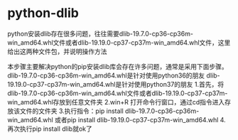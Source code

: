 # python-dlib
python安装dlib存在很多问题，往往需要dlib-19.7.0-cp36-cp36m-win_amd64.whl文件或者dlib-19.19.0-cp37-cp37m-win_amd64.whl文件，这里给出这两种文件包，并说明操作方法

本步骤主要解决python的pip安装dlib库会存在许多问题，通常是采用下面步骤。
dlib-19.7.0-cp36-cp36m-win_amd64.whl是针对使用python36的朋友
dlib-19.19.0-cp37-cp37m-win_amd64.whl是针对使用python37的朋友
1.首先，将dlib-19.7.0-cp36-cp36m-win_amd64.whl文件或者dlib-19.19.0-cp37-cp37m-win_amd64.whl存放到任意文件夹
2.win+R 打开命令行窗口，通过cd指令进入存放该文件的文件夹
3.执行指令：pip install dlib-19.7.0-cp36-cp36m-win_amd64.whl
            或者pip install dlib-19.19.0-cp37-cp37m-win_amd64.whl
4.再次执行pip install dlib就ok了
